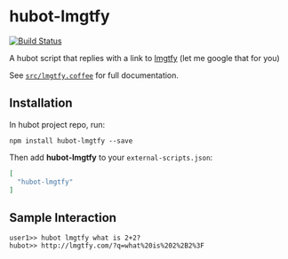 # hubot-lmgtfy

[![Build Status](https://travis-ci.org/MonicaG/hubot-lmgtfy.svg?branch=master)](https://travis-ci.org/MonicaG/hubot-lmgtfy)

A hubot script that replies with a link to [lmgtfy](http://lmgtfy.com/) (let me google that for you)  

See [`src/lmgtfy.coffee`](src/lmgtfy.coffee) for full documentation.

## Installation

In hubot project repo, run:

`npm install hubot-lmgtfy --save`

Then add **hubot-lmgtfy** to your `external-scripts.json`:

```json
[
  "hubot-lmgtfy"
]
```

## Sample Interaction

```
user1>> hubot lmgtfy what is 2+2?
hubot>> http://lmgtfy.com/?q=what%20is%202%2B2%3F
```
